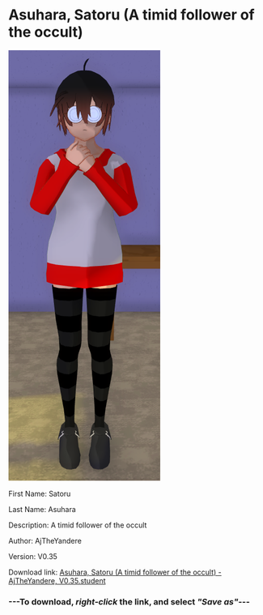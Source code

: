 # Asuhara, Satoru (A timid follower of the occult)

<img src = "https://raw.githubusercontent.com/Arbiter1223/Daigaku-Gurashi-Custom-Students/master/Students/Files/Asuhara%2C%20Satoru%20(A%20timid%20follower%20of%20the%20occult).png">

First Name: Satoru

Last Name: Asuhara

Description: A timid follower of the occult

Author: AjTheYandere

Version: V0.35

Download link: <a href="https://raw.githubusercontent.com/Arbiter1223/Daigaku-Gurashi-Custom-Students/master/Students/Files/Asuhara%2C%20Satoru%20(A%20timid%20follower%20of%20the%20occult)%20-%20AjTheYandere%2C%20V0.35.student">Asuhara, Satoru (A timid follower of the occult) - AjTheYandere, V0.35.student</a>

### ---**To download, _right-click_ the link, and select _"Save as"_**---
